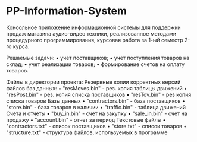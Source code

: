 # PP-Information-System
Консольное приложение информационной системы для поддержки продаж магазина аудио-видео техники, реализованное методами процедурного программирования, курсовая работа за 1-ый семестр 2-го курса.

Решаемые задачи:
•  учет поставщиков;
•  учет поступления товаров на склад;
•  учет реализации товаров;
•  формирование счетов на оплату товаров.

Файлы в директории проекта:
   Резервные копии корректных версий файлов баз данных:
     •  "resMoves.bin"    - рез. копия таблицы движений
     •  "resPost.bin"     - рез. копия списка поставщиков
     •  "resTov.bin"      - рез копия списка товаров
    Базы данных
     •  "contractors.bin" - база поставщиков
     •  "store.bin"       - база товаров в наличии
     •  "traffic.bin"     - таблица движений
    Счета и отчеты
     •  "buy_in.bin"      - счет на закупку
     •  "sale_in.bin"     - счет на продажу
     •  "account.bin"     - отчет за период
    Текстовые файлы
     •  "contractors.txt" - список поставщиков
     •  "store.txt"       - список товаров
     •  "structure.txt"   - структура файлов, используемых в программе

